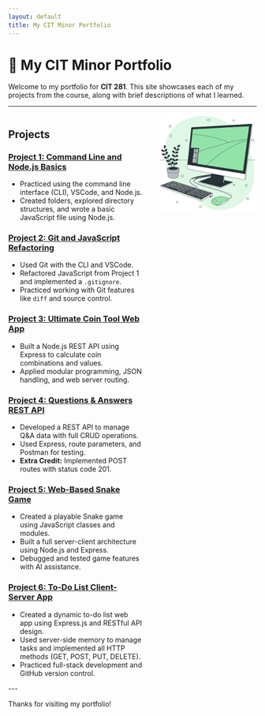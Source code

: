 ```yaml
---
layout: default
title: My CIT Minor Portfolio
---
```


# 📁 My CIT Minor Portfolio

Welcome to my portfolio for **CIT 281**. This site showcases each of my projects from the course, along with brief descriptions of what I learned.

---

<div style="display: flex; align-items: flex-start; gap: 2rem;">
<div style="flex: 2;">

## Projects

### [Project 1: Command Line and Node.js Basics](#)
- Practiced using the command line interface (CLI), VSCode, and Node.js.
- Created folders, explored directory structures, and wrote a basic JavaScript file using Node.js.

### [Project 2: Git and JavaScript Refactoring](#)
- Used Git with the CLI and VSCode.
- Refactored JavaScript from Project 1 and implemented a `.gitignore`.
- Practiced working with Git features like `diff` and source control.

### [Project 3: Ultimate Coin Tool Web App](#)
- Built a Node.js REST API using Express to calculate coin combinations and values.
- Applied modular programming, JSON handling, and web server routing.

### [Project 4: Questions & Answers REST API](#)
- Developed a REST API to manage Q&A data with full CRUD operations.
- Used Express, route parameters, and Postman for testing.
- **Extra Credit:** Implemented POST routes with status code 201.

### [Project 5: Web-Based Snake Game](#)
- Created a playable Snake game using JavaScript classes and modules.
- Built a full server-client architecture using Node.js and Express.
- Debugged and tested game features with AI assistance.

### [Project 6: To-Do List Client-Server App](#)
- Created a dynamic to-do list web app using Express.js and RESTful API design.
- Used server-side memory to manage tasks and implemented all HTTP methods (GET, POST, PUT, DELETE).
- Practiced full-stack development and GitHub version control.

</div>

<div style="flex: 1; min-width: 200px;">
  <img src="/assets/images/7922058.jpg" alt="Profile photo" style="max-width: 100%; border-radius: 12px;" />
</div>
</div>
---

Thanks for visiting my portfolio!
